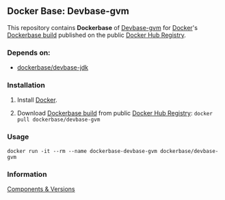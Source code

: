 ## Docker Base: Devbase-gvm


This repository contains **Dockerbase** of [Devbase-gvm](http://gvmtool.net/) for [Docker](https://www.docker.com/)'s [Dockerbase build](https://registry.hub.docker.com/u/dockerbase/devbase-gvm/) published on the public [Docker Hub Registry](https://registry.hub.docker.com/).


### Depends on:

* [dockerbase/devbase-jdk](https://registry.hub.docker.com/u/dockerbase/devbase-jdk)


### Installation

1. Install [Docker](https://docs.docker.com/installation/).

2. Download [Dockerbase build](https://registry.hub.docker.com/u/dockerbase/devbase-gvm/) from public [Docker Hub Registry](https://registry.hub.docker.com/): `docker pull dockerbase/devbase-gvm`


### Usage

    docker run -it --rm --name dockerbase-devbase-gvm dockerbase/devbase-gvm

### Information
[Components & Versions](https://github.com/dockerbase/devbase-gvm/blob/master/COMPONENTS)
